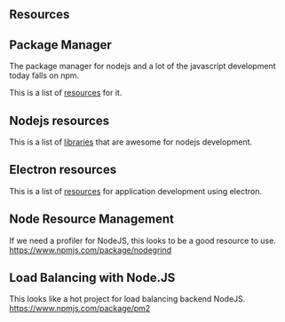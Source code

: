 

## Resources


## Package Manager

The package manager for nodejs and a lot of the javascript development today falls on npm.

This is a list of [resources](https://github.com/sindresorhus/awesome-npm) for it.

## Nodejs resources

This is a list of [libraries](https://github.com/sindresorhus/awesome-nodejs) that are awesome for nodejs development.


## Electron resources

This is a list of [resources](https://github.com/sindresorhus/awesome-electron) for application development using electron.


## Node Resource Management

If we need a profiler for NodeJS, this looks to be a good resource to use.
https://www.npmjs.com/package/nodegrind


## Load Balancing with Node.JS

This looks like a hot project for load balancing backend NodeJS.
https://www.npmjs.com/package/pm2

